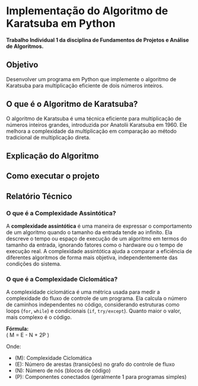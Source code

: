# Implementação do Algoritmo de Karatsuba em Python

**Trabalho Individual 1 da disciplina de Fundamentos de Projetos e Análise de Algoritmos.**

## Objetivo

Desenvolver um programa em Python que implemente o algoritmo de Karatsuba para multiplicação eficiente de dois números inteiros.

## O que é o Algoritmo de Karatsuba?

O algoritmo de Karatsuba é uma técnica eficiente para multiplicação de números inteiros grandes, introduzida por Anatolii Karatsuba em 1960. Ele melhora a complexidade da multiplicação em comparação ao método tradicional de multiplicação direta.

## Explicação do Algoritmo

## Como executar o projeto

## Relatório Técnico

### O que é a Complexidade Assintótica?

A **complexidade assintótica** é uma maneira de expressar o comportamento de um algoritmo quando o tamanho da entrada tende ao infinito. Ela descreve o tempo ou espaço de execução de um algoritmo em termos do tamanho da entrada, ignorando fatores como o hardware ou o tempo de execução real. A complexidade assintótica ajuda a comparar a eficiência de diferentes algoritmos de forma mais objetiva, independentemente das condições do sistema.

### O que é a Complexidade Ciclomática?

A complexidade ciclomática é uma métrica usada para medir a complexidade do fluxo de controle de um programa. Ela calcula o número de caminhos independentes no código, considerando estruturas como loops (`for`, `while`) e condicionais (`if`, `try/except`). Quanto maior o valor, mais complexo é o código.

**Fórmula:**  
\(
M = E - N + 2P
\)  

Onde:  
- \(M\): Complexidade Ciclomática  
- \(E\): Número de arestas (transições) no grafo do controle de fluxo  
- \(N\): Número de nós (blocos de código)  
- \(P\): Componentes conectados (geralmente 1 para programas simples)

